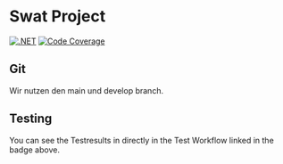 # Swat Project
[![.NET](https://github.com/ostaubzug/SwatStockConsole/actions/workflows/buildpipeline.yml/badge.svg)](https://github.com/ostaubzug/SwatStockConsole/actions/workflows/buildpipeline.yml)
[![Code Coverage](https://img.shields.io/endpoint?url=https://gist.githubusercontent.com/ostaubzug/d3cd25b634cc40dd9ebd104ce7fffce7/raw/code-coverage.json)](https://github.com/ostaubzug/SwatStockConsole/actions/workflows/buildpipeline.yml)

## Git
Wir nutzen den main und develop branch.

## Testing
You can see the Testresults in directly in the Test Workflow linked in the badge above.